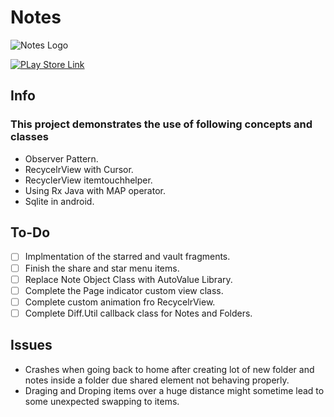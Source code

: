 # Notes

![Notes Logo](https://lh4.googleusercontent.com/4c_dXG0fKgvyCnkR8nSUdFfkBmqgLlkHMporXbi3ub3wyvUeXuvJHpNwkxfvJdpkb1V-pGnL=w1920-h986)

[![PLay Store Link](https://lh4.googleusercontent.com/WBgKxhkKlFcgJliosv7cfeST_bUoBBar_-uMFMEGSBQZycTUpoacTG1HD576F2nJCoEdBZpV=w1920-h986)](https://play.google.com/store/apps/details?id=com.nrs.nsnik.notes)

## Info

### This project demonstrates the use of following concepts and classes 

- Observer Pattern.
- RecycelrView with Cursor.
- RecyclerView itemtouchhelper.
- Using Rx Java with MAP operator.
- Sqlite in android.

## To-Do

- [ ] Implmentation of the starred and vault fragments.
- [ ] Finish the share and star menu items.
- [ ] Replace Note Object Class with AutoValue Library.
- [ ] Complete the Page indicator custom view class.
- [ ] Complete custom animation fro RecycelrView.
- [ ] Complete Diff.Util callback class for Notes and Folders.

## Issues 

- Crashes when going back to home after creating lot of new folder and notes inside a folder due shared element not behaving properly.
- Draging and Droping items over a huge distance might sometime lead to some unexpected swapping to items.
